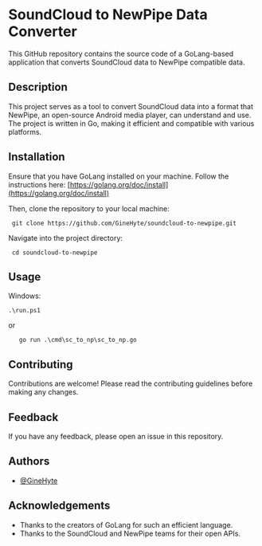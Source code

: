 # SoundCloud to NewPipe Data Converter

This GitHub repository contains the source code of a GoLang-based application that converts SoundCloud data to NewPipe compatible data.

## Description

This project serves as a tool to convert SoundCloud data into a format that NewPipe, an open-source Android media player, can understand and use. The project is written in Go, making it efficient and compatible with various platforms.

## Installation

Ensure that you have GoLang installed on your machine. Follow the instructions here:  [https://golang.org/doc/install](https://golang.org/doc/install)

Then, clone the repository to your local machine:



     git clone https://github.com/GineHyte/soundcloud-to-newpipe.git

Navigate into the project directory:


     cd soundcloud-to-newpipe

## Usage

Windows:

    .\run.ps1
  
   or

       go run .\cmd\sc_to_np\sc_to_np.go
    

## Contributing

Contributions are welcome! Please read the contributing guidelines before making any changes.

## Feedback

If you have any feedback, please open an issue in this repository.

## Authors

-   [@GineHyte](https://github.com/GineHyte)



## Acknowledgements

-   Thanks to the creators of GoLang for such an efficient language.
-   Thanks to the SoundCloud and NewPipe teams for their open APIs.
